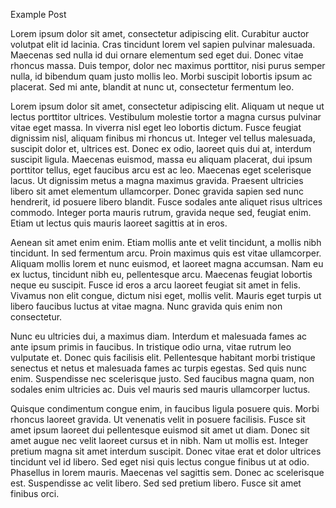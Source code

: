 Example Post

Lorem ipsum dolor sit amet, consectetur adipiscing elit. Curabitur auctor volutpat elit id lacinia. Cras tincidunt lorem vel sapien pulvinar malesuada. Maecenas sed nulla id dui ornare elementum sed eget dui. Donec vitae rhoncus massa. Duis tempor, dolor nec maximus porttitor, nisi purus semper nulla, id bibendum quam justo mollis leo. Morbi suscipit lobortis ipsum ac placerat. Sed mi ante, blandit at nunc ut, consectetur fermentum leo.

Lorem ipsum dolor sit amet, consectetur adipiscing elit. Aliquam ut neque ut lectus porttitor ultrices. Vestibulum molestie tortor a magna cursus pulvinar vitae eget massa. In viverra nisl eget leo lobortis dictum. Fusce feugiat dignissim nisl, aliquam finibus mi rhoncus ut. Integer vel tellus malesuada, suscipit dolor et, ultrices est. Donec ex odio, laoreet quis dui at, interdum suscipit ligula. Maecenas euismod, massa eu aliquam placerat, dui ipsum porttitor tellus, eget faucibus arcu est ac leo. Maecenas eget scelerisque lacus. Ut dignissim metus a magna maximus gravida. Praesent ultricies libero sit amet elementum ullamcorper. Donec gravida sapien sed nunc hendrerit, id posuere libero blandit. Fusce sodales ante aliquet risus ultrices commodo. Integer porta mauris rutrum, gravida neque sed, feugiat enim. Etiam ut lectus quis mauris laoreet sagittis at in eros.

Aenean sit amet enim enim. Etiam mollis ante et velit tincidunt, a mollis nibh tincidunt. In sed fermentum arcu. Proin maximus quis est vitae ullamcorper. Aliquam mollis lorem et nunc euismod, et laoreet magna accumsan. Nam eu ex luctus, tincidunt nibh eu, pellentesque arcu. Maecenas feugiat lobortis neque eu suscipit. Fusce id eros a arcu laoreet feugiat sit amet in felis. Vivamus non elit congue, dictum nisi eget, mollis velit. Mauris eget turpis ut libero faucibus luctus at vitae magna. Nunc gravida quis enim non consectetur.

Nunc eu ultricies dui, a maximus diam. Interdum et malesuada fames ac ante ipsum primis in faucibus. In tristique odio urna, vitae rutrum leo vulputate et. Donec quis facilisis elit. Pellentesque habitant morbi tristique senectus et netus et malesuada fames ac turpis egestas. Sed quis nunc enim. Suspendisse nec scelerisque justo. Sed faucibus magna quam, non sodales enim ultricies ac. Duis vel mauris sed mauris ullamcorper luctus.

Quisque condimentum congue enim, in faucibus ligula posuere quis. Morbi rhoncus laoreet gravida. Ut venenatis velit in posuere facilisis. Fusce sit amet ipsum laoreet dui pellentesque euismod sit amet ut diam. Donec sit amet augue nec velit laoreet cursus et in nibh. Nam ut mollis est. Integer pretium magna sit amet interdum suscipit. Donec vitae erat et dolor ultrices tincidunt vel id libero. Sed eget nisi quis lectus congue finibus ut at odio. Phasellus in lorem mauris. Maecenas vel sagittis sem. Donec ac scelerisque est. Suspendisse ac velit libero. Sed sed pretium libero. Fusce sit amet finibus orci.